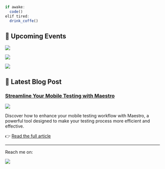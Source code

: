 ```js
if awake:
  code()
elif tired:
  drink_coffe()
```

## 🎯 Upcoming Events

<a href="https://lu.ma/hpgfpo8v"><img src="https://i.imgur.com/zA6ZPci.png"></a>

<a href="https://www.eventbrite.it/e/biglietti-workshop-accelerate-web-excellence-master-shift-left-testing-beginners-1009940488187"><img src="https://i.imgur.com/R1qCSRM.png"></a>

<a href="https://pretix.eu/HintoGroup/Intersection/"><img src="https://i.imgur.com/a81bgLr.png"></a>

## 📖 Latest Blog Post

### [Streamline Your Mobile Testing with Maestro](https://www.nearform.com/digital-community/streamline-your-mobile-testing-with-maestro/)

<a href="https://www.nearform.com/digital-community/streamline-your-mobile-testing-with-maestro/"><img src="https://i.imgur.com/82FpjnM.png"></a>

Discover how to enhance your mobile testing workflow with Maestro, a powerful tool designed to make your testing process more efficient and effective.

👉 [Read the full article](https://www.nearform.com/digital-community/streamline-your-mobile-testing-with-maestro/)

---

Reach me on:
<p>
<a href="https://www.linkedin.com/in/ludovicobesana/">
  <img src="https://img.shields.io/badge/linkedin-%230077B5.svg?&style=for-the-badge&logo=linkedin&logoColor=white" />        
</a>

<!--<img width="251" alt="Schermata_2023-05-22_alle_02 40 56-removebg-preview" src="https://github.com/ludovicobesana/ludovicobesana/assets/35035423/a52c05ec-cfef-4e8c-9ee4-a00d27bf0191">-->
<!--
I'm a 🐞 QA Engineer and 💻 Developer who loves to automate and find bugs. 

I'm a 🐧 Linux lover, but 🍎 macOS is so beautiful that it can't not be used.

I'm currently working on:
-   :octocat: [GitHub](https://github.com/ludovicobesana?tab=repositories): To ensure that you can find useful resources here 


Here are the languages, frameworks, and libraries that I'm most comfortable using:

-   🐍 Python: Is my favourite language
-   📒 JavaScript (+ TypeScript): React, Next
-   🤖 Robot Framework: For all of my testing needs (including making coffee lol)
-   🖼️ Tailwind CSS
-   🐋 Docker: For starting projects 
-->

<!--
Reach me on:
<p>
<a href="https://www.linkedin.com/in/ludovicobesana/">
  <img src="https://img.shields.io/badge/linkedin-%230077B5.svg?&style=for-the-badge&logo=linkedin&logoColor=white" />        
</a>&nbsp;&nbsp;

-->

<!--<a href="https://www.tiktok.com/@ludovicobesana">
  <img src="https://img.shields.io/badge/TikTok-000000?style=for-the-badge&logo=tiktok&logoColor=white" />
</a>&nbsp;&nbsp;
</p> 

Thank you for visiting my profile! 🙏-->
